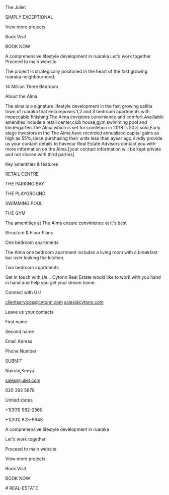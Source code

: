 The Juliet

SIMPLY EXCEPTIONAL

View more projects

Book Visit

BOOK NOW

A comprehensive lifestyle development in ruaraka
Let's work together
Proceed to main website

The project is strategically positoned in the heart of the fast growing ruaraka neighbourhood.

14 Million Three Bedroom

About the Alma

The alma is a signature lifestyle development in the fast growing satlite town of ruaraka that encomposes 1,2 and 3 bedroom apartments with impeccable finishing.The Alma envisions convinience and comfort.Availlable amenities include a retail center,club house,gym,swimming pool and kindergarten.The Alma,which is set for comletion in 2018 is 50% sold,Early stage investors in the The Alma,have recorded annualised capital gains as high as 55%,since purchasing their units less than ayear ago.Kindly provide us your contant details to haveour Real Estate Advisors contact you with more information on the Alma.[your contact information will be kept private and not shared with third parties]


Key amentities & features

RETAIL CENTRE

THE PARKING BAY

THE PLAYGROUND

SWIMMING POOL

THE GYM

The amentities at The Alma ensure convinience at it's best

Structure & Floor Plans

One bedroom apartments

The Alma one bedroom apartment includes a living room with a breakfast bar over looking the kitchen.

Two bedroom apartments

Get in touch with Us...
Cytonn Real Estate would like to
 work with you hand in hand and 
 help you get your dream home.

Connect with Us!

clientservices@cytonn.com
sales@cytonn.com

Leave us your contacts

First name

Second name

Email Adress

Phone Number

SUBMIT

Nairobi,Kenya

sales@juliet.com

020 392 5678

United states

+1[301] 982-2560

+1[301] 825-9948

<div class="col-sm-8">
                <p> A comprehensive lifestyle development in ruaraka</p>
                <p> Let's work together </p>
                <p> Proceed to main website </p>
            </div>
            <div class="col-sm-4">
                <div class="top-right">
                    <p> View more projects </p>
                    <p> Book Visit</p>
                    <p> BOOK NOW </p>
                </div>
            </div># REAL-ESTATE
